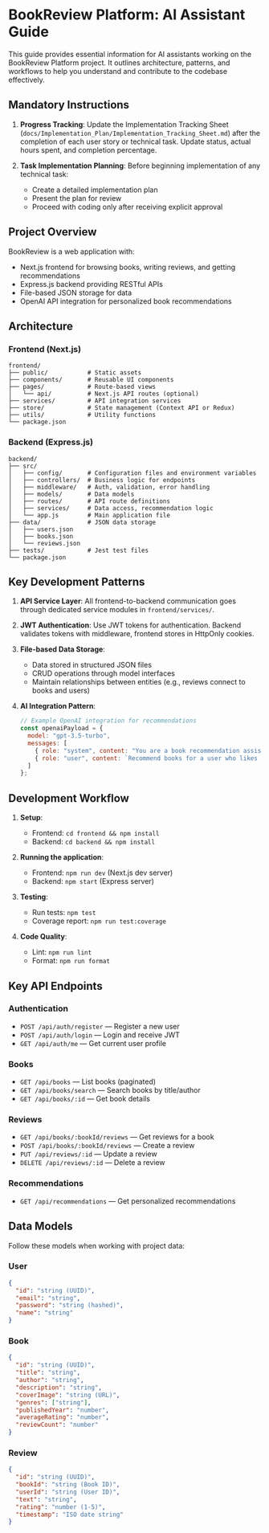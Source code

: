 # BookReview Platform: AI Assistant Guide

This guide provides essential information for AI assistants working on the BookReview Platform project. It outlines architecture, patterns, and workflows to help you understand and contribute to the codebase effectively.

## Mandatory Instructions

1. **Progress Tracking**: Update the Implementation Tracking Sheet (`docs/Implementation_Plan/Implementation_Tracking_Sheet.md`) after the completion of each user story or technical task. Update status, actual hours spent, and completion percentage.

2. **Task Implementation Planning**: Before beginning implementation of any technical task:
   - Create a detailed implementation plan
   - Present the plan for review
   - Proceed with coding only after receiving explicit approval

## Project Overview

BookReview is a web application with:
- Next.js frontend for browsing books, writing reviews, and getting recommendations
- Express.js backend providing RESTful APIs
- File-based JSON storage for data
- OpenAI API integration for personalized book recommendations

## Architecture

### Frontend (Next.js)
```
frontend/
├── public/           # Static assets
├── components/       # Reusable UI components
├── pages/            # Route-based views 
│   └── api/          # Next.js API routes (optional)
├── services/         # API integration services
├── store/            # State management (Context API or Redux)
├── utils/            # Utility functions
└── package.json
```

### Backend (Express.js)
```
backend/
├── src/
│   ├── config/       # Configuration files and environment variables
│   ├── controllers/  # Business logic for endpoints
│   ├── middleware/   # Auth, validation, error handling
│   ├── models/       # Data models
│   ├── routes/       # API route definitions
│   ├── services/     # Data access, recommendation logic
│   └── app.js        # Main application file
├── data/             # JSON data storage
│   ├── users.json
│   ├── books.json
│   └── reviews.json
├── tests/            # Jest test files
└── package.json
```

## Key Development Patterns

1. **API Service Layer**: All frontend-to-backend communication goes through dedicated service modules in `frontend/services/`.

2. **JWT Authentication**: Use JWT tokens for authentication. Backend validates tokens with middleware, frontend stores in HttpOnly cookies.

3. **File-based Data Storage**:
   - Data stored in structured JSON files
   - CRUD operations through model interfaces
   - Maintain relationships between entities (e.g., reviews connect to books and users)

4. **AI Integration Pattern**:
   ```js
   // Example OpenAI integration for recommendations
   const openaiPayload = {
     model: "gpt-3.5-turbo",
     messages: [
       { role: "system", content: "You are a book recommendation assistant." },
       { role: "user", content: `Recommend books for a user who likes ${userPreferences.genres.join(', ')} and has rated '${userFavoriteBook}' ${userRating} stars.` }
     ]
   };
   ```

## Development Workflow

1. **Setup**:
   - Frontend: `cd frontend && npm install`
   - Backend: `cd backend && npm install`

2. **Running the application**:
   - Frontend: `npm run dev` (Next.js dev server)
   - Backend: `npm start` (Express server)

3. **Testing**:
   - Run tests: `npm test`
   - Coverage report: `npm run test:coverage`

4. **Code Quality**:
   - Lint: `npm run lint`
   - Format: `npm run format`

## Key API Endpoints

### Authentication
- `POST /api/auth/register` — Register a new user
- `POST /api/auth/login` — Login and receive JWT
- `GET /api/auth/me` — Get current user profile

### Books
- `GET /api/books` — List books (paginated)
- `GET /api/books/search` — Search books by title/author
- `GET /api/books/:id` — Get book details

### Reviews
- `GET /api/books/:bookId/reviews` — Get reviews for a book
- `POST /api/books/:bookId/reviews` — Create a review
- `PUT /api/reviews/:id` — Update a review
- `DELETE /api/reviews/:id` — Delete a review

### Recommendations
- `GET /api/recommendations` — Get personalized recommendations

## Data Models

Follow these models when working with project data:

### User
```json
{
  "id": "string (UUID)",
  "email": "string",
  "password": "string (hashed)",
  "name": "string"
}
```

### Book
```json
{
  "id": "string (UUID)",
  "title": "string",
  "author": "string",
  "description": "string",
  "coverImage": "string (URL)",
  "genres": ["string"],
  "publishedYear": "number",
  "averageRating": "number",
  "reviewCount": "number"
}
```

### Review
```json
{
  "id": "string (UUID)",
  "bookId": "string (Book ID)",
  "userId": "string (User ID)",
  "text": "string",
  "rating": "number (1-5)",
  "timestamp": "ISO date string"
}
```
